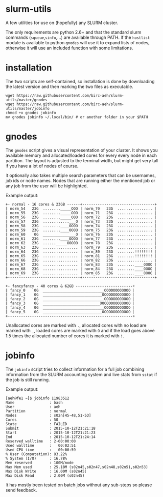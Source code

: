 # slurm-utils
A few utilities for use on (hopefully) any SLURM cluster.

The only requirements are python 2.6+ and that the standard slurm commands
(`squeue`,`sinfo`,...) are available through PATH.
If the `hostlist` module is available to python `gnodes` will use it to expand
lists of nodes, otherwise it will use an included function with some
limitations.

# installation
The two scripts are self-contained, so installation is done by downloading the
latest version and then marking the two files as executable.

    wget https://raw.githubusercontent.com/birc-aeh/slurm-utils/master/gnodes
    wget https://raw.githubusercontent.com/birc-aeh/slurm-utils/master/jobinfo
    chmod +x gnodes jobinfo
    mv gnodes jobinfo ~/.local/bin/ # or another folder in your $PATH

# gnodes
The `gnodes` script gives a visual representation of your cluster.
It shows you available memory and allocated/loaded cores for every every node
in each partition.
The layout is adjusted to the terminal width, but might get very tall if you
have a lot of nodes of course.

It optionally also takes multiple search parameters that can be usernames, job
ids or node names. Nodes that are running either the mentioned job or any job
from the user will be highlighted.

Example output:

    +- normal - 16 cores & 23GB ------+---------------------------------+
    | norm_54   23G  ........_____OOO | norm_70   23G  ................ |
    | norm_55   23G  ........_____OOO | norm_71   23G  ................ |
    | norm_56   23G  ........_____OOO | norm_72   23G  ................ |
    | norm_57   23G  ............___O | norm_73   23G  ................ |
    | norm_58   23G  ........____OOOO | norm_74   23G  ................ |
    | norm_59   23G  ........____OOOO | norm_75   23G  ................ |
    | norm_60    0G  _______________O | norm_76   23G  ................ |
    | norm_61   23G  ........____OOOO | norm_77   23G  ................ |
    | norm_62   23G  ......_____OOOOO | norm_78   23G  ................ |
    | norm_63   23G  ................ | norm_79   23G  ................ |
    | norm_64   23G  ................ | norm_80   23G  ........!!!!!!!! |
    | norm_65   23G  ................ | norm_81   23G  ........!!!!!!!! |
    | norm_66   23G  ................ | norm_82   23G  ................ |
    | norm_67   23G  ................ | norm_83   23G  ........____OOOO |
    | norm_68   23G  ................ | norm_84   23G  ........____OOOO |
    | norm_69   23G  ................ | norm_85   23G  ........____OOOO |
    +---------------------------------+---------------------------------+

    +- fancyfancy - 40 cores & 62GB --------------------------+
    | fancy_0    0G  ____________________________OOOOOOOOOOOO |
    | fancy_1    0G  ___________________________OOOOOOOOOOOOO |
    | fancy_2    0G  ____________________________OOOOOOOOOOOO |
    | fancy_3    0G  __________________________OOOOOOOOOOOOOO |
    | fancy_4    0G  ____________________________OOOOOOOOOOOO |
    | fancy_5    0G  ___________________________OOOOOOOOOOOOO |
    +---------------------------------------------------------+


Unallocated cores are marked with `.`, allocated cores with no load
are marked with `_`, loaded cores are marked with `O` and if the load
goes above 1.5 times the allocated number of cores it is marked with `!`.

# jobinfo
The `jobinfo` script tries to collect information for a full job combining
information from the SLURM accounting system and live stats from `sstat` if the
job is still running.

Example output:

    [aeh@fe1 ~]$ jobinfo 11983512
    Name                : bash
    User                : aeh
    Partition           : normal
    Nodes               : s02n[45-48,51-53]
    Cores               : 50
    State               : FAILED
    Submit              : 2015-10-12T21:21:18
    Start               : 2015-10-12T21:21:23
    End                 : 2015-10-12T21:24:14
    Reserved walltime   : 2-00:00:00
    Used walltime       :   00:02:51
    Used CPU time       :   00:00:59
    % User (Computation): 83.22%
    % System (I/O)      : 16.78%
    Mem reserved        : 100M/node
    Max Mem used        : 25.18M (s02n45,s02n47,s02n48,s02n51,s02n53)
    Max Disk Write      : 16.00M (s02n45)
    Max Disk Read       : 2.00M (s02n45)

It has mostly been tested on batch jobs without any sub-steps so please send
feedback.
